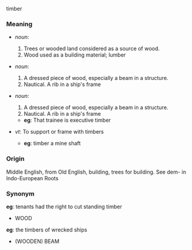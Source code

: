 timber
### Meaning
+ _noun_:
   1. Trees or wooded land considered as a source of wood.
   2. Wood used as a building material; lumber
+ _noun_:
   1. A dressed piece of wood, especially a beam in a structure.
   2. Nautical. A rib in a ship's frame
+ _noun_:
   1. A dressed piece of wood, especially a beam in a structure.
   2. Nautical. A rib in a ship's frame
    + __eg__: That trainee is executive timber

+ _vt_: To support or frame with timbers
    + __eg__: timber a mine shaft

### Origin

Middle English, from Old English, building, trees for building. See dem- in Indo-European Roots

### Synonym

__eg__: tenants had the right to cut standing timber

+ WOOD

__eg__: the timbers of wrecked ships

+ (WOODEN) BEAM


